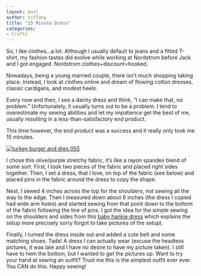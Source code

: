 ```yaml
---
layout: post
author: tiffany
title: "15 Minute Dress"
categories: 
- Crafts
---
```


So, I like clothes…a lot. Although I usually default to jeans and a fitted T-shirt, my fashion tastes did evolve while working at Nordstrom before Jack and I got engaged. Nordstrom clothes+discount=hooked.

Nowadays, being a young married couple, there isn’t much shopping taking place. Instead, I look at clothes online and dream of flowing cotton dresses, classic cardigans, and modest heels.

Every now and then, I see a dainty dress and think, “I can make that, no problem.” Unfortunately, it usually turns out to be a problem. I tend to overestimate my sewing abilities and let my impatience get the best of me, usually resulting in a less-than-satisfactory end product.

This time however, the end product was a success and it really only took me 15 minutes.

[![](jekyll_uploads/2011/05/turkey-burger-and-dres-055-325x433.jpg "turkey burger and dres 055")](http://www.sweetpeonies.com/2011/05/15-minute-dress/turkey-burger-and-dres-055/)

I chose this olive/purple stretchy fabric, it’s like a rayon spandex blend of some sort. First, I took two pieces of the fabric and placed right sides together. Then, I set a dress, that I love, on top of the fabric (see below) and placed pins in the fabric around the dress to copy the shape.

Next, I sewed 4 inches across the top for the shoulders, not sewing all the way to the edge. Then I measured down about 6 inches (the dress I copied had wide arm holes) and started sewing from that point down to the bottom of the fabric following the line of pins. I got the idea for the simple sewing on the shoulders and sides from this [baby hankie dress](http://treyandlucy.blogspot.com/2010/06/if-i-had-baby-girl.html) which explains the setup more precisely sorry forgot to take pictures of the setup).

Finally, I turned the dress inside out and added a cute belt and some matching shoes. Tada! A dress I can actually wear (excuse the headless pictures, it was late and I have no desire to have my picture taken). I still have to hem the bottom, but I wanted to get the pictures up. Want to try your hand at sewing an outfit? Trust me this is the simplest outfit ever ever. You CAN do this. Happy sewing!